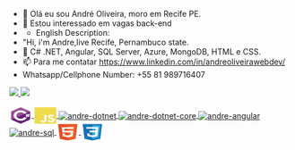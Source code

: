 - 👋 Olá eu sou André Oliveira, moro em Recife PE.
- 👀 Estou interessado em vagas back-end
- - English Description:
- "Hi, i'm Andre,live Recife, Pernambuco state.
- 🌱 C# .NET, Angular,  SQL Server, Azure, MongoDB, HTML e CSS.
- 📫 Para me contatar https://www.linkedin.com/in/andreoliveirawebdev/
- Whatsapp/Cellphone Number:  +55 81 989716407




<div align="left">
  <a href="https://github.com/andrewoliver616">
  <img height="180em" src="https://github-readme-stats.vercel.app/api?username=andrewoliver616&show_icons=true&theme=dark&include_all_commits=true&count_private=true"/>
  <img height="180em" src="https://github-readme-stats.vercel.app/api/top-langs/?username=andrewoliver616&layout=compact&langs_count=7&theme=dark"/>
</div>
  
  <div style="display: inline_block"><br>
      <img align="center" alt="andre-Csharp" height="30" width="40" src="https://raw.githubusercontent.com/devicons/devicon/master/icons/csharp/csharp-original.svg"/>
      <img align="center" alt="andre-Js" height="30" width="40" src="https://raw.githubusercontent.com/devicons/devicon/master/icons/javascript/javascript-plain.svg"/>
      <img align="center" alt="andre-dotnet" height="30" width="40" src="https://cdn.jsdelivr.net/gh/devicons/devicon/icons/dot-net/dot-net-original.svg"/>
    <img align="center" alt="andre-dotnet-core" height="30" width="40" src="https://cdn.jsdelivr.net/gh/devicons/devicon/icons/dotnetcore/dotnetcore-original.svg"/>
      <img align="center" alt="andre-angular" height="30" width="40" src="https://cdn.jsdelivr.net/gh/devicons/devicon/icons/angularjs/angularjs-original.svg"/>
      <img align="center" alt="andre-sql" height="30" width="40" src="https://cdn.jsdelivr.net/gh/devicons/devicon/icons/mysql/mysql-original.svg"/>
      <img align="center" alt="andre-HTML" height="30" width="40" src="https://raw.githubusercontent.com/devicons/devicon/master/icons/html5/html5-original.svg"/>
      <img align="center" alt="andre-CSS" height="30" width="40" src="https://raw.githubusercontent.com/devicons/devicon/master/icons/css3/css3-original.svg"/>
  	  
     
</div>
